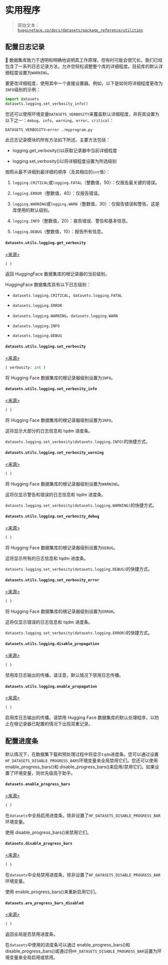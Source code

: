 # 实用程序

> 原始文本：[`huggingface.co/docs/datasets/package_reference/utilities`](https://huggingface.co/docs/datasets/package_reference/utilities)

## 配置日志记录

🤗 数据集库致力于透明和明确地说明其工作原理，但有时可能会很冗长。我们已经包含了一系列日志记录方法，允许您轻松调整整个库的详细程度。目前库的默认详细程度设置为`WARNING`。

要更改详细程度，使用其中一个直接设置器。例如，以下是如何将详细程度更改为`INFO`级别的示例：

```py
import datasets
datasets.logging.set_verbosity_info()
```

您还可以使用环境变量`DATASETS_VERBOSITY`来覆盖默认详细程度，并将其设置为以下之一：`debug`、`info`、`warning`、`error`、`critical`：

```py
DATASETS_VERBOSITY=error ./myprogram.py
```

此日志记录模块的所有方法如下所述。主要方法包括：

+   logging.get_verbosity()以获取记录器中当前详细程度

+   logging.set_verbosity()以将详细程度设置为所选级别

按照从最不详细到最详细的顺序（及其相应的`int`值）：

1.  `logging.CRITICAL`或`logging.FATAL`（整数值，50）：仅报告最关键的错误。

1.  `logging.ERROR`（整数值，40）：仅报告错误。

1.  `logging.WARNING`或`logging.WARN`（整数值，30）：仅报告错误和警告。这是库使用的默认级别。

1.  `logging.INFO`（整数值，20）：报告错误、警告和基本信息。

1.  `logging.DEBUG`（整数值，10）：报告所有信息。

#### `datasets.utils.logging.get_verbosity`

[<来源>](https://github.com/huggingface/datasets/blob/2.17.0/src/datasets/utils/logging.py#L95)

```py
( )
```

返回 HuggingFace 数据集库的根记录器的当前级别。

HuggingFace 数据集库具有以下日志级别：

+   `datasets.logging.CRITICAL`，`datasets.logging.FATAL`

+   `datasets.logging.ERROR`

+   `datasets.logging.WARNING`，`datasets.logging.WARN`

+   `datasets.logging.INFO`

+   `datasets.logging.DEBUG`

#### `datasets.utils.logging.set_verbosity`

[<来源>](https://github.com/huggingface/datasets/blob/2.17.0/src/datasets/utils/logging.py#L114)

```py
( verbosity: int )
```

将 Hugging Face 数据集库的根记录器级别设置为`INFO`。

#### `datasets.utils.logging.set_verbosity_info`

[<来源>](https://github.com/huggingface/datasets/blob/2.17.0/src/datasets/utils/logging.py#L123)

```py
( )
```

将 Hugging Face 数据集库的根记录器级别设置为`INFO`。

这将显示大部分的日志信息和 tqdm 进度条。

`datasets.logging.set_verbosity(datasets.logging.INFO)`的快捷方式。

#### `datasets.utils.logging.set_verbosity_warning`

[<来源>](https://github.com/huggingface/datasets/blob/2.17.0/src/datasets/utils/logging.py#L133)

```py
( )
```

将 Hugging Face 数据集库的根记录器级别设置为`WARNING`。

这将仅显示警告和错误的日志信息和 tqdm 进度条。

`datasets.logging.set_verbosity(datasets.logging.WARNING)`的快捷方式。

#### `datasets.utils.logging.set_verbosity_debug`

[<来源>](https://github.com/huggingface/datasets/blob/2.17.0/src/datasets/utils/logging.py#L143)

```py
( )
```

将 Hugging Face 数据集库的根记录器级别设置为`DEBUG`。

这将显示所有的日志信息和 tqdm 进度条。

`datasets.logging.set_verbosity(datasets.logging.DEBUG)`的快捷方式。

#### `datasets.utils.logging.set_verbosity_error`

[<来源>](https://github.com/huggingface/datasets/blob/2.17.0/src/datasets/utils/logging.py#L153)

```py
( )
```

将 Hugging Face 数据集库的根记录器级别设置为`ERROR`。

这将仅显示错误的日志信息和 tqdm 进度条。

`datasets.logging.set_verbosity(datasets.logging.ERROR)`的快捷方式。

#### `datasets.utils.logging.disable_propagation`

[<来源>](https://github.com/huggingface/datasets/blob/2.17.0/src/datasets/utils/logging.py#L163)

```py
( )
```

禁用库日志输出的传播。请注意，默认情况下禁用日志传播。

#### `datasets.utils.logging.enable_propagation`

[<来源>](https://github.com/huggingface/datasets/blob/2.17.0/src/datasets/utils/logging.py#L170)

```py
( )
```

启用库日志输出的传播。请禁用 Hugging Face 数据集库的默认处理程序，以防止在根记录器已配置的情况下出现双重记录。

## 配置进度条

默认情况下，在数据集下载和预处理过程中将显示`tqdm`进度条。您可以通过设置`HF_DATASETS_DISABLE_PROGRESS_BARS`环境变量来全局禁用它们。您还可以使用 enable_progress_bars()和 disable_progress_bars()来启用/禁用它们。如果设置了环境变量，则优先级高于助手。

#### `datasets.enable_progress_bars`

[<来源>](https://github.com/huggingface/datasets/blob/2.17.0/src/datasets/utils/tqdm.py#L76)

```py
( )
```

在`datasets`中全局启用进度条，除非设置了`HF_DATASETS_DISABLE_PROGRESS_BAR`环境变量。

使用 disable_progress_bars()来禁用它们。

#### `datasets.disable_progress_bars`

[<来源>](https://github.com/huggingface/datasets/blob/2.17.0/src/datasets/utils/tqdm.py#L59)

```py
( )
```

在`datasets`中全局禁用进度条，除非设置了`HF_DATASETS_DISABLE_PROGRESS_BAR`环境变量。

使用 enable_progress_bars()来重新启用它们。

#### `datasets.are_progress_bars_disabled`

[<来源>](https://github.com/huggingface/datasets/blob/2.17.0/src/datasets/utils/tqdm.py#L93)

```py
( )
```

返回全局是否禁用进度条。

在`datasets`中使用的进度条可以通过 enable_progress_bars()和 disable_progress_bars()或通过将`HF_DATASETS_DISABLE_PROGRESS_BAR`设置为环境变量来全局启用或禁用。

